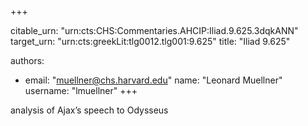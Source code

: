 +++


citable_urn: "urn:cts:CHS:Commentaries.AHCIP:Iliad.9.625.3dqkANN"
target_urn: "urn:cts:greekLit:tlg0012.tlg001:9.625"
title: "Iliad 9.625"

authors:
- email: "muellner@chs.harvard.edu"
  name: "Leonard Muellner"
  username: "lmuellner"
+++

<p>analysis of Ajax’s speech to Odysseus</p>